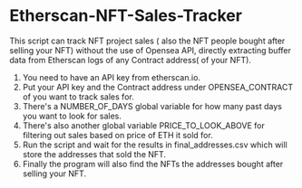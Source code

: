 # Etherscan-NFT-Sales-Tracker

This script can track NFT project sales ( also the NFT people bought after selling your NFT) without the use of Opensea API,
directly extracting buffer data from Etherscan logs of any Contract address( of your NFT).


1) You need to have an API key from etherscan.io.
2) Put your API key and the Contract address under OPENSEA_CONTRACT of you want to track sales for.
3) There's a NUMBER_OF_DAYS global variable for how many past days you want to look for sales.
4) There's also another global variable PRICE_TO_LOOK_ABOVE for filtering out sales based on price of ETH it sold for.
5) Run the script and wait for the results in final_addresses.csv which will store the addresses that sold the NFT.
6) Finally the program will also find the NFTs the addresses bought after selling your NFT.
